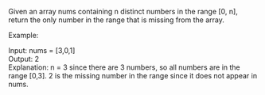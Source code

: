 Given an array nums containing n distinct numbers in the range [0, n], return the only number in the range that is missing from the array.

 

Example:

Input: nums = [3,0,1] <br>
Output: 2 <br>
Explanation: n = 3 since there are 3 numbers, so all numbers are in the range [0,3]. 2 is the missing number in the range since it does not appear in nums.

